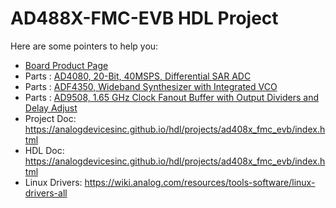 # AD488X-FMC-EVB HDL Project

Here are some pointers to help you:
  * [Board Product Page](https://www.analog.com/AD488X-FMC-EVB)
  * Parts : [AD4080, 20-Bit, 40MSPS, Differential SAR ADC](https://www.analog.com/ad4080)
  * Parts : [ADF4350, Wideband Synthesizer with Integrated VCO](https://www.analog.com/adf4350)
  * Parts : [AD9508, 1.65 GHz Clock Fanout Buffer with Output Dividers and Delay Adjust](https://www.analog.com/ad9508)
  * Project Doc: https://analogdevicesinc.github.io/hdl/projects/ad408x_fmc_evb/index.html
  * HDL Doc: https://analogdevicesinc.github.io/hdl/projects/ad408x_fmc_evb/index.html
  * Linux Drivers: https://wiki.analog.com/resources/tools-software/linux-drivers-all